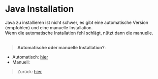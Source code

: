 # Java Installation

Java zu installieren ist nicht schwer, es gibt eine automatische Version (empfohlen) und eine manuelle Installation.<br>
Wenn die automatische Installation fehl schlägt, nützt dann die manuelle.<br><br>

> __Automatische oder manuelle Installation?__:
- Automatisch: [hier](auto/Installation.md)
- Manuell: 


> Zurück: [hier](../../README.md)
